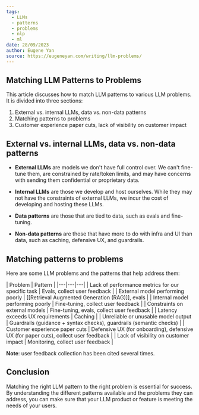 ```yaml
---
tags:
  - LLMs
  - patterns
  - problems
  - nlp
  - ml
date: 28/09/2023
author: Eugene Yan
source: https://eugeneyan.com/writing/llm-problems/
---
```

## Matching LLM Patterns to Problems

This article discusses how to match LLM patterns to various LLM problems. It is divided into three sections:

1. External vs. internal LLMs, data vs. non-data patterns
2. Matching patterns to problems
3. Customer experience paper cuts, lack of visibility on customer impact

## External vs. internal LLMs, data vs. non-data patterns

* **External LLMs** are models we don't have full control over. We can't fine-tune them, are constrained by rate/token limits, and may have concerns with sending them confidential or proprietary data.
* **Internal LLMs** are those we develop and host ourselves. While they may not have the constraints of external LLMs, we incur the cost of developing and hosting these LLMs.

* **Data patterns** are those that are tied to data, such as evals and fine-tuning.
* **Non-data patterns** are those that have more to do with infra and UI than data, such as caching, defensive UX, and guardrails.

## Matching patterns to problems

Here are some LLM problems and the patterns that help address them:

| Problem | Pattern |
|---|---|---|
| Lack of performance metrics for our specific task | Evals, collect user feedback |
| External model performing poorly | [[Retrieval Augmented Generation (RAG)]], evals |
| Internal model performing poorly | Fine-tuning, collect user feedback |
| Constraints on external models | Fine-tuning, evals, collect user feedback |
| Latency exceeds UX requirements | Caching |
| Unreliable or unusable model output | Guardrails (guidance + syntax checks), guardrails (semantic checks) |
| Customer experience paper cuts | Defensive UX (for onboarding), defensive UX (for paper cuts), collect user feedback |
| Lack of visibility on customer impact | Monitoring, collect user feedback |

**Note**: user feedback collection has been cited several times. 
## Conclusion

Matching the right LLM pattern to the right problem is essential for success. By understanding the different patterns available and the problems they can address, you can make sure that your LLM product or feature is meeting the needs of your users.